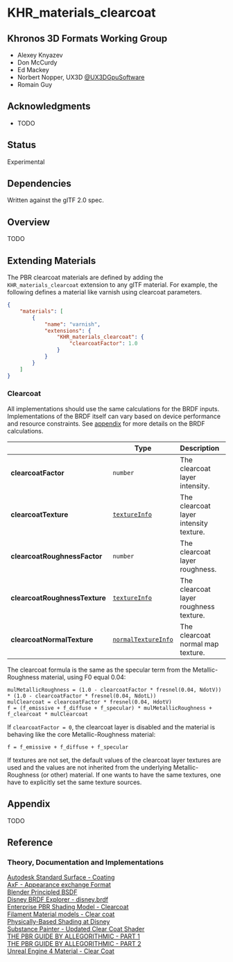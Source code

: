 # KHR\_materials\_clearcoat

## Khronos 3D Formats Working Group

* Alexey Knyazev
* Don McCurdy
* Ed Mackey
* Norbert Nopper, UX3D [@UX3DGpuSoftware](https://twitter.com/UX3DGpuSoftware)
* Romain Guy

## Acknowledgments

* TODO

## Status

Experimental

## Dependencies

Written against the glTF 2.0 spec.

## Overview

TODO  

## Extending Materials

The PBR clearcoat materials are defined by adding the `KHR_materials_clearcoat` extension to any glTF material. 
For example, the following defines a material like varnish using clearcoat parameters.

```json
{
    "materials": [
        {
            "name": "varnish",
            "extensions": {
                "KHR_materials_clearcoat": {
                    "clearcoatFactor": 1.0
                }
            }
        }
    ]
}
```

### Clearcoat

All implementations should use the same calculations for the BRDF inputs. Implementations of the BRDF itself can vary based on device performance and resource constraints. See [appendix](/specification/2.0/README.md#appendix-b-brdf-implementation) for more details on the BRDF calculations.

|                                  | Type                                                                            | Description                            | Required             |
|----------------------------------|---------------------------------------------------------------------------------|----------------------------------------|----------------------|
|**clearcoatFactor**               | `number`                                                                        | The clearcoat layer intensity.         | No, default: `0.0`   |
|**clearcoatTexture**              | [`textureInfo`](/specification/2.0/README.md#reference-textureInfo)             | The clearcoat layer intensity texture. | No                   |
|**clearcoatRoughnessFactor**      | `number`                                                                        | The clearcoat layer roughness.         | No, default: `0.0`   |
|**clearcoatRoughnessTexture**     | [`textureInfo`](/specification/2.0/README.md#reference-textureInfo)             | The clearcoat layer roughness texture. | No                   |
|**clearcoatNormalTexture**        | [`normalTextureInfo`](/specification/2.0/README.md#reference-normaltextureinfo) | The clearcoat normal map texture.      | No                   |
  
The clearcoat formula is the same as the specular term from the Metallic-Roughness material, using F0 equal 0.04:  
  
```
mulMetallicRoughness = (1.0 - clearcoatFactor * fresnel(0.04, NdotV)) * (1.0 - clearcoatFactor * fresnel(0.04, NdotL))
mulClearcoat = clearcoatFactor * fresnel(0.04, HdotV)
f = (f_emissive + f_diffuse + f_specular) * mulMetallicRoughness + f_clearcoat * mulClearcoat
```

If `clearcoatFactor = 0`, the clearcoat layer is disabled and the material is behaving like the core Metallic-Roughness material:

```
f = f_emissive + f_diffuse + f_specular
```
  
If textures are not set, the default values of the clearcoat layer textures are used and the values are not inherited from the underlying Metallic-Roughness (or other) material. If one wants to have the same textures, one have to explicitly set the same texture sources.

## Appendix

TODO

## Reference

### Theory, Documentation and Implementations

[Autodesk Standard Surface - Coating](https://autodesk.github.io/standard-surface/#closures/coating)  
[AxF - Appearance exchange Format](https://www.xrite.com/-/media/xrite/files/whitepaper_pdfs/axf/axf_whitepaper_en.pdf)  
[Blender Principled BSDF](https://docs.blender.org/manual/en/latest/render/shader_nodes/shader/principled.html)  
[Disney BRDF Explorer - disney.brdf](https://github.com/wdas/brdf/blob/master/src/brdfs/disney.brdf)  
[Enterprise PBR Shading Model - Clearcoat](https://dassaultsystemes-technology.github.io/EnterprisePBRShadingModel/spec.md.html#components/clearcoat)  
[Filament Material models - Clear coat](https://google.github.io/filament/Materials.md.html#materialmodels/litmodel/clearcoat)   
[Physically-Based Shading at Disney](https://disney-animation.s3.amazonaws.com/library/s2012_pbs_disney_brdf_notes_v2.pdf)  
[Substance Painter - Updated Clear Coat Shader](https://docs.substance3d.com/spdoc/version-2018-3-172823522.html#Version2018.3-UpdatedClearCoatShader)  
[THE PBR GUIDE BY ALLEGORITHMIC - PART 1](https://academy.substance3d.com/courses/the-pbr-guide-part-1)  
[THE PBR GUIDE BY ALLEGORITHMIC - PART 2](https://academy.substance3d.com/courses/the-pbr-guide-part-2)  
[Unreal Engine 4 Material - Clear Coat](https://docs.unrealengine.com/en-US/Engine/Rendering/Materials/MaterialInputs/index.html#clearcoat)  

